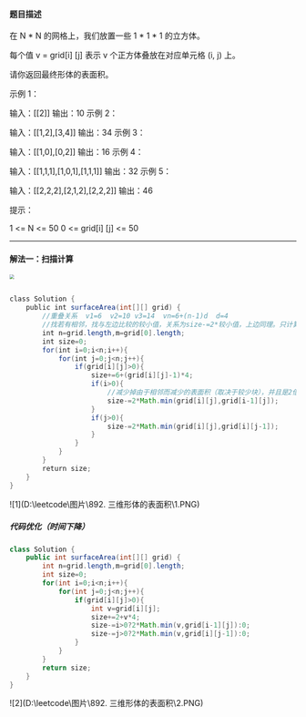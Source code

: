 #### 题目描述

在 N * N 的网格上，我们放置一些 1 * 1 * 1  的立方体。

每个值 v = grid[i] [j] 表示 v 个正方体叠放在对应单元格 (i, j) 上。

请你返回最终形体的表面积。

 

示例 1：

输入：[[2]]
输出：10
示例 2：

输入：[[1,2],[3,4]]
输出：34
示例 3：

输入：[[1,0],[0,2]]
输出：16
示例 4：

输入：[[1,1,1],[1,0,1],[1,1,1]]
输出：32
示例 5：

输入：[[2,2,2],[2,1,2],[2,2,2]]
输出：46


提示：

1 <= N <= 50
0 <= grid[i] [j] <= 50

***
#### 解法一：扫描计算

<img src="https://gitee.com//junchao-ustc/picture/raw/master/img/20200528095440.png" style="zoom:50%;" />

```java

class Solution {
    public int surfaceArea(int[][] grid) {
        //重叠关系  v1=6  v2=10 v3=14  vn=6+(n-1)d  d=4
        //找若有相邻，找与左边比较的较小值，关系为size-=2*较小值，上边同理。只计算左边跟上边即可，以防重复计算
        int n=grid.length,m=grid[0].length;
        int size=0;
        for(int i=0;i<n;i++){
            for(int j=0;j<n;j++){
                if(grid[i][j]>0){
                    size+=6+(grid[i][j]-1)*4;
                    if(i>0){
                        //减少掉由于相邻而减少的表面积（取决于较少块），并且是2倍关系
                        size-=2*Math.min(grid[i][j],grid[i-1][j]);
                    }
                    if(j>0){
                        size-=2*Math.min(grid[i][j],grid[i][j-1]);
                    }
                }
            }
        }
        return size;
    }
}

```
![1](D:\leetcode\图片\892. 三维形体的表面积\1.PNG)
##### 代码优化（时间下降）
```java
class Solution {
    public int surfaceArea(int[][] grid) {
        int n=grid.length,m=grid[0].length;
        int size=0;
        for(int i=0;i<n;i++){
            for(int j=0;j<n;j++){
                if(grid[i][j]>0){
                    int v=grid[i][j];
                    size+=2+v*4;
                    size-=i>0?2*Math.min(v,grid[i-1][j]):0;
                    size-=j>0?2*Math.min(v,grid[i][j-1]):0;
                }
            }
        }
        return size;
    }
}
```
![2](D:\leetcode\图片\892. 三维形体的表面积\2.PNG)

